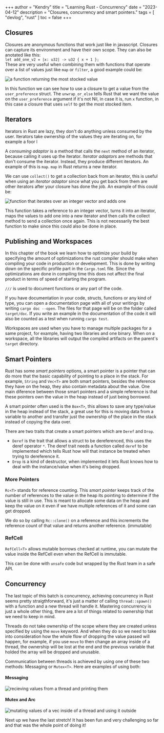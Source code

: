 +++
author = "Kendry"
title = "Learning Rust - Concurrency"
date = "2023-04-12"
description = "Closures, concurrency and smart pointers."
tags = [
    "devlog", "rust"
]
toc = false
+++

## Closures

Closures are anonymous functions that work just like in javascript.
Closures can capture its environment and have their own scope.
They can also be anotated like this:  
`let add_one_v2 = |x: u32| -> u32 { x + 1 };`  
These are very useful when combining them with functions that operate
over a list of values just like `map` or `filter`, a good example could be:

![a function returning the most stocked value](/posts/rust/ex5-1.png)

In this function we can see how to use a closure to get a value from
the `user_preference` struct. The `unwrap_or_else` tells Rust that
we want the value on the `user_preference` argument if it's not
Nil, in case it is, run `x` function, in this case a closure that
uses `self` to get the most stocked item.

## Iterators

Iterators in Rust are lazy, they don't do anything unless consumed
by the user. Iterators take ownership of the values they are iterating
on, for example a foor l

A _consuming adaptor_ is a method that calls the `next` method
of an iterator, because calling it uses up the iterator.
_Iterator adaptors_ are methods that don't consume the iterator.
Instead, they produce different iterators. An example of this is
`map`. `map` in Rust returns a new iterator.

We can use `collect()` to get a collection back from an iterator,
this is useful when using an _iterator adaptor_ since what you
get back from them are other iterators after your closure has
done the job. An example of this could be:

![function that iterates over an integer vector and adds one](/posts/rust/ex5-2.png)

This function takes a reference to an integer vector, turns it into
an iterator, maps the values to add one into a new iterator and then
calls the collect method to send a collection once again. This is not
necessarily the best function to make since this could also be done
in place.

## Publishing and Workspaces

In this chapter of the book we learn how to optimize your build by
specifying the amount of optimizations the rust compiler should make
when compiling your code in production or development. This is done
by writing down on the specific profile part in the `Cargo.toml` file.
Since the optimizations are done in compiling time this does not affect
the final product in terms of speed of starting the program.

`///` is used to document functions or any part of the code.

If you have documentation in your code, structs, functions or any kind
of type, you can open a documentation page with all of your writings by
writing `cargo doc --open`. The files for that page will be on the folder
called `target/doc`. If you write an example in the documentation of the
code it will also be counted as a test when running `cargo test`.

Workspaces are used when you have to manage multiple packages for a same
project, for example, having two libraries and one binary. When on a workspace,
all the libraries will output the compiled artifacts on the parent's
`target` directory.

## Smart Pointers

Rust has some _smart pointers_ options, a smart pointer is a pointer that
can do more that the basic capability of pointing to a place in the stack.
For example, `String` and `Vec<T>` are both smart pointers, besides the
reference they have on the heap, they also contain metadata about the value.
One main diference between those smart pointers and a simple reference is that
these pointers own the value in the heap instead of just being borrowed.

A smart pointer often used is the `Box<T>`, this allows to save any type/value
in the heap instead of the stack, a great use for this is moving data from
a variable to another and transfer just the ownership of the place in the stack
instead of copying the data over.

There are two traits that create a smart pointers which are `Deref` and `Drop`.

- `Deref` is the trait that allows a struct to be dereferenced, this uses the
  deref operator `*`. The deref trait needs a function called `deref` to be implemented
  which tells Rust how will that instance be treated when trying to dereference it.
- `Drop` is a kind of destructor, when implemented it lets Rust knows how to deal
  with the instance/value when it's being dropped.

### More Pointers

`Rc<T>` stands for reference counting. This _smart pointer_ keeps track
of the number of references to the value in the heap its pointing to determine
if the value is still in use. This is meant to allocate some data on the heap
and keep the value on it even if we have multiple references of it and some
can get dropped.

We do so by calling `Rc::clone()` on a reference and this increments the reference
count of that value and returns another reference. (immutable)

### RefCell<T>

`RefCell<T>` allows mutable borrows checked at runtime, you can mutate the
value inside the RefCell<T> even when the RefCell<T> is immutable.

This can be done with `unsafe` code but wrapped by the Rust team in a safe API.

## Concurrency

The last topic of this batch is concurrency, achieving concurrency in Rust seems
pretty straigthforward, it's just a matter of calling `thread::spawn()` with a
function and a new thread will handle it. Mastering concurrency is just a whole
other thing, there are a lot of things related to ownership that we need to keep
in mind.

Threads do not take ownership of the scope where they are created unless specified
by using the `move` keyword. And when they do so we need to take into consideration
how the whole flow of dropping the value passed will happen, for example, if you
use `move` to then change an array inside of a thread, the ownership will be lost
at the end and the previous variable that holded the array will be dropped and
unusable.

Communication between threads is achieved by using one of these two methods: Messaging
or `Mutex<T>`. Here are examples of using both:

#### Messaging

![recieving values from a thread and printing them](/posts/rust/ex5-3.png)

#### Mutex and Arc

![mutating values of a vec inside of a thread and using it outside](/posts/rust/ex5-4.png)

Next up we have the last stretch! It has been fun and very challenging so far
and that was the whole point of doing it!

